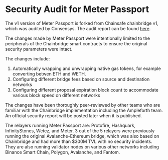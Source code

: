 # Security Audit for Meter Passport

The v1 version of Meter Passport is forked from Chainsafe chainbridge v1, which was audited by Consensys.  The audit report can be found [here](https://consensys.net/diligence/audits/private/adash47d-chainbridge/).

The changes made by Meter Passport were intentionally limited to the peripherals of the Chainbridge smart contracts to ensure the original security parameters were intact.  

The changes include:

1. Automatically wrapping and unwrapping native gas tokens, for example converting betwen ETH and WETH.
2. Configuring different bridge fees based on source and destination networks
3. Configuring different proposal expiration block count to accommodate various block speed on different networks

The changes have been thoroughly peer-reviewed by other teams who are familiar with the Chainbridge implementation including the Ampleforth team.  An official security report will be posted later when it is published.

The relayers running Meter Passport are: Protofire, Hashquark, InfinityStones, Wetez, and Meter.  3 out of the 5 relayers were previously running the original Avalanche-Ethereum bridge, which was also based on Chainbridge and had more than $300M TVL with no security incidents.  They are also running validator nodes on various other networks including Binance Smart Chain, Polygon, Avalanche, and Fantom.

